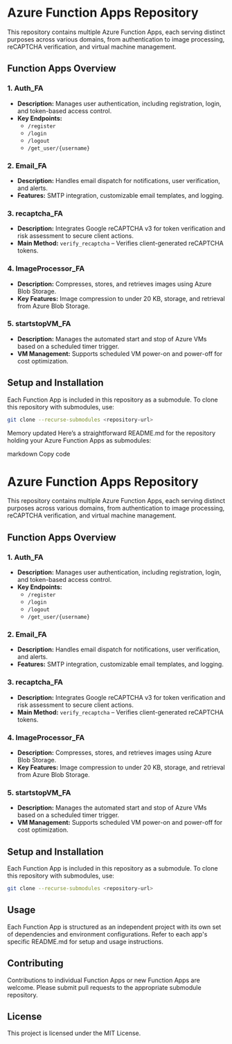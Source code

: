 # Azure Function Apps Repository

This repository contains multiple Azure Function Apps, each serving distinct purposes across various domains, from authentication to image processing, reCAPTCHA verification, and virtual machine management.

## Function Apps Overview

### 1. **Auth_FA**
   - **Description:** Manages user authentication, including registration, login, and token-based access control.
   - **Key Endpoints:** 
     - `/register`
     - `/login`
     - `/logout`
     - `/get_user/{username}`

### 2. **Email_FA**
   - **Description:** Handles email dispatch for notifications, user verification, and alerts.
   - **Features:** SMTP integration, customizable email templates, and logging.

### 3. **recaptcha_FA**
   - **Description:** Integrates Google reCAPTCHA v3 for token verification and risk assessment to secure client actions.
   - **Main Method:** `verify_recaptcha` – Verifies client-generated reCAPTCHA tokens.

### 4. **ImageProcessor_FA**
   - **Description:** Compresses, stores, and retrieves images using Azure Blob Storage.
   - **Key Features:** Image compression to under 20 KB, storage, and retrieval from Azure Blob Storage.

### 5. **startstopVM_FA**
   - **Description:** Manages the automated start and stop of Azure VMs based on a scheduled timer trigger.
   - **VM Management:** Supports scheduled VM power-on and power-off for cost optimization.

## Setup and Installation

Each Function App is included in this repository as a submodule. To clone this repository with submodules, use:

```bash
git clone --recurse-submodules <repository-url>
```


Memory updated
Here’s a straightforward README.md for the repository holding your Azure Function Apps as submodules:

markdown
Copy code
# Azure Function Apps Repository

This repository contains multiple Azure Function Apps, each serving distinct purposes across various domains, from authentication to image processing, reCAPTCHA verification, and virtual machine management.

## Function Apps Overview

### 1. **Auth_FA**
   - **Description:** Manages user authentication, including registration, login, and token-based access control.
   - **Key Endpoints:** 
     - `/register`
     - `/login`
     - `/logout`
     - `/get_user/{username}`

### 2. **Email_FA**
   - **Description:** Handles email dispatch for notifications, user verification, and alerts.
   - **Features:** SMTP integration, customizable email templates, and logging.

### 3. **recaptcha_FA**
   - **Description:** Integrates Google reCAPTCHA v3 for token verification and risk assessment to secure client actions.
   - **Main Method:** `verify_recaptcha` – Verifies client-generated reCAPTCHA tokens.

### 4. **ImageProcessor_FA**
   - **Description:** Compresses, stores, and retrieves images using Azure Blob Storage.
   - **Key Features:** Image compression to under 20 KB, storage, and retrieval from Azure Blob Storage.

### 5. **startstopVM_FA**
   - **Description:** Manages the automated start and stop of Azure VMs based on a scheduled timer trigger.
   - **VM Management:** Supports scheduled VM power-on and power-off for cost optimization.

## Setup and Installation

Each Function App is included in this repository as a submodule. To clone this repository with submodules, use:

```bash
git clone --recurse-submodules <repository-url>
```

## Usage
Each Function App is structured as an independent project with its own set of dependencies and environment configurations. Refer to each app's specific README.md for setup and usage instructions.

## Contributing
Contributions to individual Function Apps or new Function Apps are welcome. Please submit pull requests to the appropriate submodule repository.

## License
This project is licensed under the MIT License.

